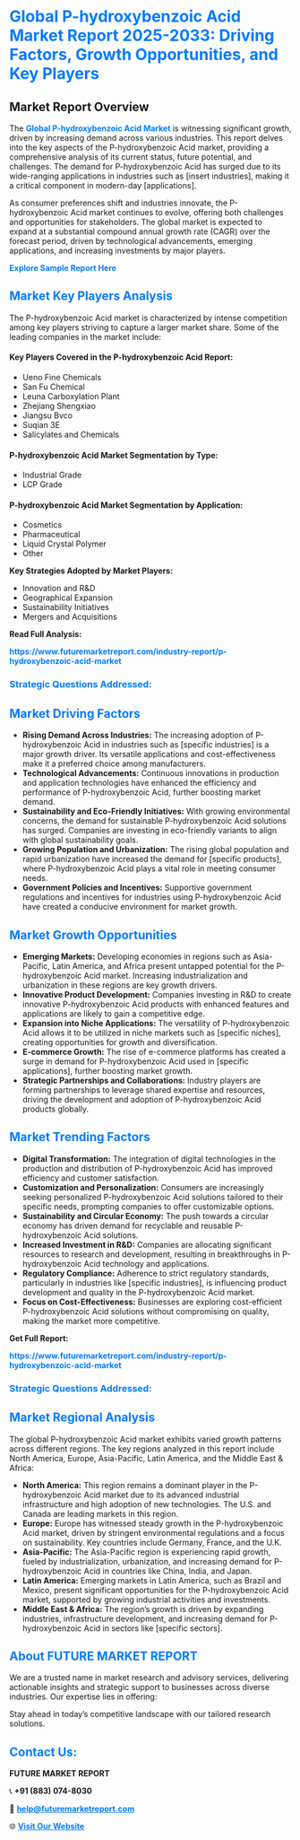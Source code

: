 <h1 style="color: #007BFF;">Global P-hydroxybenzoic Acid Market Report 2025-2033: Driving Factors, Growth Opportunities, and Key Players</h1>

<section id="overview">
<h2>Market Report Overview</h2>
<p>The <a href="https://www.futuremarketreport.com/industry-report/p-hydroxybenzoic-acid-market" style="color: #007BFF; text-decoration: none;"><strong>Global P-hydroxybenzoic Acid Market</strong></a> is witnessing significant growth, driven by increasing demand across various industries. This report delves into the key aspects of the P-hydroxybenzoic Acid market, providing a comprehensive analysis of its current status, future potential, and challenges. The demand for P-hydroxybenzoic Acid has surged due to its wide-ranging applications in industries such as [insert industries], making it a critical component in modern-day [applications].</p>
<p>As consumer preferences shift and industries innovate, the P-hydroxybenzoic Acid market continues to evolve, offering both challenges and opportunities for stakeholders. The global market is expected to expand at a substantial compound annual growth rate (CAGR) over the forecast period, driven by technological advancements, emerging applications, and increasing investments by major players.</p>
</section>

<section id="overview">
<p><a href="https://www.futuremarketreport.com/request-sample/reportId=55138" style="color: #007BFF; text-decoration: none;"><strong>Explore Sample Report Here</strong></a></p>
</section>

<section id="key-players">
<h2 style="color: #007BFF;">Market Key Players Analysis</h2>
<p>The P-hydroxybenzoic Acid market is characterized by intense competition among key players striving to capture a larger market share. Some of the leading companies in the market include:</p>
<h4>Key Players Covered in the P-hydroxybenzoic Acid Report:</h4>
<ul><li>Ueno Fine Chemicals</li><li>San Fu Chemical</li><li>Leuna Carboxylation Plant</li><li>Zhejiang Shengxiao</li><li>Jiangsu Bvco</li><li>Suqian 3E</li><li>Salicylates and Chemicals</li></ul>
<h4>P-hydroxybenzoic Acid Market Segmentation by Type:</h4>
<ul><li>Industrial Grade</li><li>LCP Grade</li></ul>

<h4>P-hydroxybenzoic Acid Market Segmentation by Application:</h4>
<ul><li>Cosmetics</li><li>Pharmaceutical</li><li>Liquid Crystal Polymer</li><li>Other</li></ul>
<p><strong>Key Strategies Adopted by Market Players:</strong></p>
<ul>
<li>Innovation and R&D</li>
<li>Geographical Expansion</li>
<li>Sustainability Initiatives</li>
<li>Mergers and Acquisitions</li>
</ul>
</section>

<section>
<p><strong>Read Full Analysis: </strong></p><a href="https://www.futuremarketreport.com/industry-report/p-hydroxybenzoic-acid-market" style="color: #007BFF; text-decoration: none;"><strong>https://www.futuremarketreport.com/industry-report/p-hydroxybenzoic-acid-market</strong></a>
<h3 style="color: #007BFF;">Strategic Questions Addressed:</h3>
</section>

<section id="driving-factors">
<h2 style="color: #007BFF;">Market Driving Factors</h2>
<ul>
<li><strong>Rising Demand Across Industries:</strong> The increasing adoption of P-hydroxybenzoic Acid in industries such as [specific industries] is a major growth driver. Its versatile applications and cost-effectiveness make it a preferred choice among manufacturers.</li>
<li><strong>Technological Advancements:</strong> Continuous innovations in production and application technologies have enhanced the efficiency and performance of P-hydroxybenzoic Acid, further boosting market demand.</li>
<li><strong>Sustainability and Eco-Friendly Initiatives:</strong> With growing environmental concerns, the demand for sustainable P-hydroxybenzoic Acid solutions has surged. Companies are investing in eco-friendly variants to align with global sustainability goals.</li>
<li><strong>Growing Population and Urbanization:</strong> The rising global population and rapid urbanization have increased the demand for [specific products], where P-hydroxybenzoic Acid plays a vital role in meeting consumer needs.</li>
<li><strong>Government Policies and Incentives:</strong> Supportive government regulations and incentives for industries using P-hydroxybenzoic Acid have created a conducive environment for market growth.</li>
</ul>
</section>

<section id="growth-opportunities">
<h2 style="color: #007BFF;">Market Growth Opportunities</h2>
<ul>
<li><strong>Emerging Markets:</strong> Developing economies in regions such as Asia-Pacific, Latin America, and Africa present untapped potential for the P-hydroxybenzoic Acid market. Increasing industrialization and urbanization in these regions are key growth drivers.</li>
<li><strong>Innovative Product Development:</strong> Companies investing in R&D to create innovative P-hydroxybenzoic Acid products with enhanced features and applications are likely to gain a competitive edge.</li>
<li><strong>Expansion into Niche Applications:</strong> The versatility of P-hydroxybenzoic Acid allows it to be utilized in niche markets such as [specific niches], creating opportunities for growth and diversification.</li>
<li><strong>E-commerce Growth:</strong> The rise of e-commerce platforms has created a surge in demand for P-hydroxybenzoic Acid used in [specific applications], further boosting market growth.</li>
<li><strong>Strategic Partnerships and Collaborations:</strong> Industry players are forming partnerships to leverage shared expertise and resources, driving the development and adoption of P-hydroxybenzoic Acid products globally.</li>
</ul>
</section>

<section id="trending-factors">
<h2 style="color: #007BFF;">Market Trending Factors</h2>
<ul>
<li><strong>Digital Transformation:</strong> The integration of digital technologies in the production and distribution of P-hydroxybenzoic Acid has improved efficiency and customer satisfaction.</li>
<li><strong>Customization and Personalization:</strong> Consumers are increasingly seeking personalized P-hydroxybenzoic Acid solutions tailored to their specific needs, prompting companies to offer customizable options.</li>
<li><strong>Sustainability and Circular Economy:</strong> The push towards a circular economy has driven demand for recyclable and reusable P-hydroxybenzoic Acid solutions.</li>
<li><strong>Increased Investment in R&D:</strong> Companies are allocating significant resources to research and development, resulting in breakthroughs in P-hydroxybenzoic Acid technology and applications.</li>
<li><strong>Regulatory Compliance:</strong> Adherence to strict regulatory standards, particularly in industries like [specific industries], is influencing product development and quality in the P-hydroxybenzoic Acid market.</li>
<li><strong>Focus on Cost-Effectiveness:</strong> Businesses are exploring cost-efficient P-hydroxybenzoic Acid solutions without compromising on quality, making the market more competitive.</li>
</ul>
</section>

<section>
<p><strong>Get Full Report: </strong></p><a href="https://www.futuremarketreport.com/industry-report/p-hydroxybenzoic-acid-market" style="color: #007BFF; text-decoration: none;"><strong>https://www.futuremarketreport.com/industry-report/p-hydroxybenzoic-acid-market</strong></a>
<h3 style="color: #007BFF;">Strategic Questions Addressed:</h3>
</section>


<section id="regional-analysis">
<h2 style="color: #007BFF;">Market Regional Analysis</h2>
<p>The global P-hydroxybenzoic Acid market exhibits varied growth patterns across different regions. The key regions analyzed in this report include North America, Europe, Asia-Pacific, Latin America, and the Middle East & Africa:</p>
<ul>
<li><strong>North America:</strong> This region remains a dominant player in the P-hydroxybenzoic Acid market due to its advanced industrial infrastructure and high adoption of new technologies. The U.S. and Canada are leading markets in this region.</li>
<li><strong>Europe:</strong> Europe has witnessed steady growth in the P-hydroxybenzoic Acid market, driven by stringent environmental regulations and a focus on sustainability. Key countries include Germany, France, and the U.K.</li>
<li><strong>Asia-Pacific:</strong> The Asia-Pacific region is experiencing rapid growth, fueled by industrialization, urbanization, and increasing demand for P-hydroxybenzoic Acid in countries like China, India, and Japan.</li>
<li><strong>Latin America:</strong> Emerging markets in Latin America, such as Brazil and Mexico, present significant opportunities for the P-hydroxybenzoic Acid market, supported by growing industrial activities and investments.</li>
<li><strong>Middle East & Africa:</strong> The region’s growth is driven by expanding industries, infrastructure development, and increasing demand for P-hydroxybenzoic Acid in sectors like [specific sectors].</li>
</ul>
</section>

<footer>
<h2 style="color: #007BFF;">About FUTURE MARKET REPORT</h2>
<p>We are a trusted name in market research and advisory services, delivering actionable insights and strategic support to businesses across diverse industries. Our expertise lies in offering:</p>

<p>Stay ahead in today’s competitive landscape with our tailored research solutions.</p>

<h2 style="color: #007BFF;">Contact Us:</h2>
<p><strong>FUTURE MARKET REPORT</strong></p>
<p>📞 <strong>+91 (883) 074-8030</strong></p>
<p>📧 <strong><a href="mailto:help@futuremarketreport.com" style="color: #007BFF;">help@futuremarketreport.com</a></strong></p>
<p>🌐 <strong><a href="https://www.futuremarketreport.com/" style="color: #007BFF;">Visit Our Website</a></strong></p>
</footer>